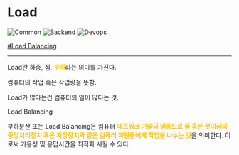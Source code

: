 # Load

![Common](../../2TAT1C/Label_Common.png)
![Backend](../../2TAT1C/Label_Backend.png)
![Devops](../../2TAT1C/Label_Devops.png)

<a href="https://ko.wikipedia.org/wiki/%EB%B6%80%ED%95%98%EB%B6%84%EC%82%B0">#Load Balancing</a>

---

Load란 하중, 짐, <span style='color:#FFCC00; font-weight:bold;'>부하</span>라는 의미를 가진다.

컴퓨터의 작업 혹은 작업량을 뜻함.

Load가 많다는건 컴퓨터의 일이 많다는 것.

Load Balancing

부하분산 또는 Load Balancing은 컴퓨터 <span style="color:#FFBF00; font-weight:bold;">네트워크 기술의 일종으로 둘 혹은 셋이상의 중앙처리장치 혹은 저장장치와 같은 컴퓨터 자원들에게 작업을 나누는 것</span>을 의미한다. 이로써 가용성 및 응답시간을 최적화 시킬 수 있다.

